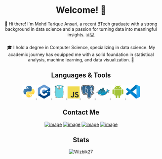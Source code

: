 <h1 align="center"> Welcome! 👋 </h1>

<div align="center">
   <b></b>👋 Hi there! I'm Mohd Tarique Ansari, a recent BTech graduate with a strong background in data science and a passion for turning data into meaningful insights. 📊💻


  <br/>
  <br/>
</div>


<div align='center'>
🎓 I hold a degree in Computer Science, specializing in data science. My academic journey has equipped me with a solid foundation in statistical analysis, machine learning, and data visualization. 🚀


<div/>



 
  
<h2 align="center"> Languages & Tools </h1>
<div align="center">
  <a href="https://www.python.org" target="_blank"> 
    <img src="https://raw.githubusercontent.com/devicons/devicon/master/icons/python/python-original.svg" alt="python" width="45" height="45"/> 
  </a>  
  <a href="https://www.cplusplus.com/" target="_blank">
    <img src="https://raw.githubusercontent.com/devicons/devicon/master/icons/cplusplus/cplusplus-original.svg" alt="c++" width="45" height="45"/> 
  </a> 
  <a href="https://golang.org/" target="_blank">
    <img src="https://raw.githubusercontent.com/devicons/devicon/master/icons/go/go-original.svg" alt="go" width="45" height="45"/> 
  </a> 
  <a href="https://developer.mozilla.org/en-US/docs/Web/JavaScript" target="_blank"> 
    <img src="https://raw.githubusercontent.com/devicons/devicon/master/icons/javascript/javascript-original.svg" alt="javascript" width="40" height="40"/> 
  </a> 
  <a href="https://www.postgresql.org/" target="_blank"> 
    <img src="https://raw.githubusercontent.com/devicons/devicon/master/icons/postgresql/postgresql-original.svg" alt="postgresql" width="45" height="45"/> 
  </a>
  <a href="https://www.docker.com/" target="_blank"> 
    <img src="https://raw.githubusercontent.com/devicons/devicon/master/icons/docker/docker-original.svg" alt="docker" width="45" height="45"/> 
  </a>
  <a href="https://developer.android.com/" target="_blank"> 
    <img src="https://raw.githubusercontent.com/devicons/devicon/master/icons/android/android-original.svg" alt="android" width="45" height="45"/> 
  </a> 
  <a href="https://code.visualstudio.com/" target="_blank"> 
    <img src="https://raw.githubusercontent.com/devicons/devicon/master/icons/vscode/vscode-original.svg" alt="vscode" width="45" height="45"/> 
  </a>
  </div>
<h2 align="center"> Contact Me </h1>
<div align="center">

[![image](https://img.shields.io/badge/LinkedIn-0077B5?style=for-the-badge&logo=linkedin&logoColor=white)](https://www.linkedin.com/in/mohd-tarique-ansari-7ab34725a/)
[![image](https://img.shields.io/badge/GitHub-100000?style=for-the-badge&logo=github&logoColor=white)](https://github.com/Wizbik27)
[![image](https://img.shields.io/badge/Gmail-D14836?style=for-the-badge&logo=gmail&logoColor=white)](mailto:ansarimohdtarique7)
[![image](https://img.shields.io/badge/Instagram-E4405F?style=for-the-badge&logo=instagram&logoColor=white)](https://www.instagram.com/wizbi_k/)

</div>

<h2 align="center"> Stats </h1>

<div align= "center">
  <img height="150" src="https://github-readme-stats.vercel.app/api?username=Wizbik27&show_icons=true&theme=dark" alt="Wizbik27" />

</div>
